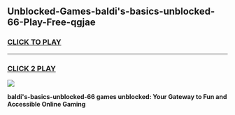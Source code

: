 
## Unblocked-Games-baldi's-basics-unblocked-66-Play-Free-qgjae
<h3>
<a href="https://premium76.site?title=baldi's-basics-unblocked-66&ref=23A">CLICK TO PLAY</a></h3>
<hr>

<h3>
<a href="https://premium76.site?title=baldi's-basics-unblocked-66&ref=23A">CLICK 2 PLAY</a>
  
</h3>

<a href="https://premium76.site?title=baldi's-basics-unblocked-66&ref=23A"><img src="https://clearcache.store/games.png"></a>


**baldi's-basics-unblocked-66 games unblocked: Your Gateway to Fun and Accessible Online Gaming**
